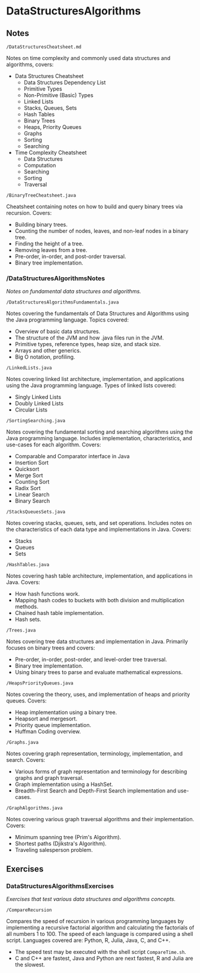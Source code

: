 # DataStructuresAlgorithms

## Notes

`/DataStructuresCheatsheet.md`

Notes on time complexity and commonly used data structures and algorithms, covers:
* Data Structures Cheatsheet
    * Data Structures Dependency List
    * Primitive Types
    * Non-Primitive (Basic) Types
    * Linked Lists
    * Stacks, Queues, Sets
    * Hash Tables
    * Binary Trees
    * Heaps, Priority Queues
    * Graphs
    * Sorting
    * Searching
* Time Complexity Cheatsheet
    * Data Structures
    * Computation
    * Searching
    * Sorting
    * Traversal

`/BinaryTreeCheatsheet.java`

Cheatsheet containing notes on how to build and query binary trees via recursion. Covers:
- Building binary trees.
- Counting the number of nodes, leaves, and non-leaf nodes in a binary tree.
- Finding the height of a tree.
- Removing leaves from a tree.
- Pre-order, in-order, and post-order traversal.
- Binary tree implementation.
### /DataStructuresAlgorithmsNotes

*Notes on fundamental data structures and algorithms.*

`/DataStructuresAlgorithmsFundamentals.java`

Notes covering the fundamentals of Data Structures and Algorithms using the Java programming language. Topics covered:
- Overview of basic data structures.
- The structure of the JVM and how .java files run in the JVM.
- Primitive types, reference types, heap size, and stack size.
- Arrays and other generics.
- Big O notation, profiling.

`/LinkedLists.java`

Notes covering linked list architecture, implementation, and applications using the Java programming language. Types of linked lists covered:
- Singly Linked Lists
- Doubly Linked Lists
- Circular Lists

`/SortingSearching.java`

Notes covering the fundamental sorting and searching algorithms using the Java programming language. Includes implementation, characteristics, and use-cases for each algorithm. Covers:
- Comparable and Comparator interface in Java
- Insertion Sort
- Quicksort
- Merge Sort
- Counting Sort
- Radix Sort
- Linear Search
- Binary Search

`/StacksQueuesSets.java`

Notes covering stacks, queues, sets, and set operations. Includes notes on the characteristics of each data type and implementations in Java. Covers:
- Stacks
- Queues
- Sets 

`/HashTables.java`

Notes covering hash table architecture, implementation, and applications in Java. Covers:
- How hash functions work.
- Mapping hash codes to buckets with both division and multiplication methods.
- Chained hash table implementation.
- Hash sets.

`/Trees.java`

Notes covering tree data structures and implementation in Java. Primarily focuses on binary trees and covers:
- Pre-order, in-order, post-order, and level-order tree traversal. 
- Binary tree implementation.
- Using binary trees to parse and evaluate mathematical expressions. 

`/HeapsPriorityQueues.java`

Notes covering the theory, uses, and implementation of heaps and priority queues. Covers:
- Heap implementation using a binary tree.
- Heapsort and mergesort.
- Priority queue implementation.
- Huffman Coding overview.

`/Graphs.java`

Notes covering graph representation, terminology, implementation, and search. Covers:
- Various forms of graph representation and terminology for describing graphs and graph traversal.
- Graph implementation using a HashSet.
- Breadth-First Search and Depth-First Search implementation and use-cases.

`/GraphAlgorithms.java`

Notes covering various graph traversal algorithms and their implementation. Covers:
- Minimum spanning tree (Prim's Algorithm).
- Shortest paths (Djikstra's Algorithm).
- Traveling salesperson problem.

## Exercises

### DataStructuresAlgorithmsExercises 

*Exercises that test various data structures and algorithms concepts.*

`/CompareRecursion`

Compares the speed of recursion in various programming languages by implementing a recursive factorial algorithm and calculating the factorials of all numbers 1 to 100. The speed of each language is compared using a shell script. Languages covered are: Python, R, Julia, Java, C, and C++.
- The speed test may be executed with the shell script `CompareTime.sh`.
- C and C++ are fastest, Java and Python are next fastest, R and Julia are the slowest.
